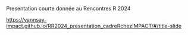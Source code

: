Presentation courte donnée au Rencontres R 2024

https://yannsay-impact.github.io/RR2024_presentation_cadreRchezIMPACT/#/title-slide
